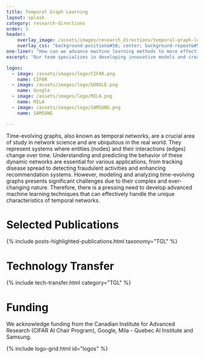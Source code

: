 ```yaml
---
title: Temporal Graph Learning
layout: splash
category: research-directions
order: 1
header:
    overlay_image: /assets/images/research_directions/temporal-graph-learning.png
    overlay_css: "background-position&#58; center; background-repeat&#58; no-repeat; background-size&#58; contain"
one-liner: "How can we advance machine learning methods to more effectively model and predict dynamic real-world networks and relationships within these time-evolving graphs?"
excerpt: "Our team specializes in developing innovative models and creating realistic, robust benchmarks for temporal graphs driven by applications in recommendation systems, fraud detection, disease modeling, and more."

logos:
  - image: /assets/images/logo/CIFAR.png
    name: CIFAR
  - image: /assets/images/logo/GOOGLE.png
    name: Google
  - image: /assets/images/logo/MILA.png
    name: MILA
  - image: /assets/images/logo/SAMSUNG.png
    name: SAMSUNG

---
```



Time-evolving graphs, also known as temporal networks, are a crucial area of study in network science and are ubiquitous in the real world. They represent systems where entities (nodes) and their interactions (edges) change over time. Understanding and predicting the behavior of these dynamic networks are essential for various applications, from tracking disease spread to detecting fraudulent activities and enhancing recommendation systems. However, modeling and analyzing time-evolving graphs presents significant challenges due to their complex and ever-changing nature. Therefore, there is a pressing need to develop advanced machine learning techniques that can effectively handle the unique characteristics of temporal networks.


# Selected Publications

{% include posts-highlighted-publications.html taxonomy="TGL" %}

# Technology Transfer

{% include tech-transfer.html category="TGL" %}

# Funding

We acknowledge funding from the Canadian Institute for Advanced Research (CIFAR AI Chair Program), Google, Mila - Quebec AI Institute and Samsung. 

{% include logo-grid.html id="logos" %}
